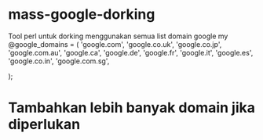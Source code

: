 # mass-google-dorking
Tool perl untuk dorking menggunakan semua list domain google
my @google_domains = (
    'google.com',
    'google.co.uk',
    'google.co.jp',
    'google.com.au',
    'google.ca',
    'google.de',
    'google.fr',
    'google.it',
    'google.es',
    'google.co.in',
    'google.com.sg',

);

# Tambahkan lebih banyak domain jika diperlukan
